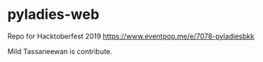 # pyladies-web

Repo for Hacktoberfest 2019 https://www.eventpop.me/e/7078-pyladiesbkk

Mild Tassaneewan is contribute.
